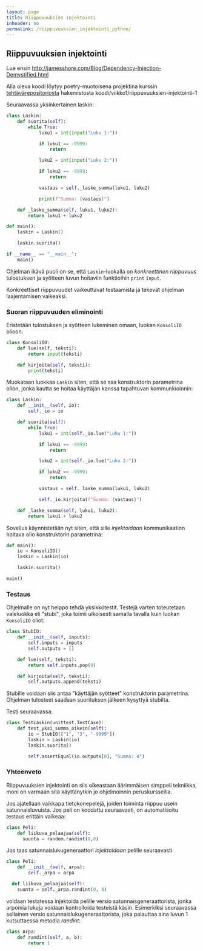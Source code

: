 ```yaml
---
layout: page
title: Riippuvuuksien injektointi
inheader: no
permalink: /riippuvuuksien_injektointi_python/
---
```


## Riippuvuuksien injektointi

Lue ensin <http://jamesshore.com/Blog/Dependency-Injection-Demystified.html>

Alla oleva koodi löytyy poetry-muotoisena projektina kurssin [tehtävärepositoriosta](https://github.com/ohjelmistotuotanto-hy-avoin/python-kevat-2021) hakemistosta koodi/viikko1/riippuvuuksien-injektointi-1

Seuraavassa yksinkertainen laskin:

```py
class Laskin:
    def suorita(self):
        while True:
            luku1 = int(input("Luku 1:"))

            if luku1 == -9999:
                return

            luku2 = int(input("Luku 2:"))

            if luku2 == -9999:
                return

            vastaus = self._laske_summa(luku1, luku2)

            print(f"Summa: {vastaus}")

    def _laske_summa(self, luku1, luku2):
        return luku1 + luku2

def main():
    laskin = Laskin()

    laskin.suorita()

if __name__ == "__main__":
    main()
```

Ohjelman ikävä puoli on se, että <code>Laskin</code>-luokalla on *konkreettinen riippuvuus* tulostuksen ja syötteen luvun hoitaviin funktioihin <code>print</code> <code>input</code>.


Konkreettiset riippuvuudet vaikeuttavat testaamista ja tekevät ohjelman laajentamisen vaikeaksi.

### Suoran riippuvuuden eliminointi

Eristetään tulostuksen ja syötteen lukeminen omaan, luokan `KonsoliIO` olioon:

```python
class KonsoliIO:
    def lue(self, teksti):
        return input(teksti)

    def kirjoita(self, teksti):
        print(teksti)
```

Muokataan luokkaa  <code>Laskin</code> siten, että se saa konstruktorin parametrina olion, jonka kautta se hoitaa käyttäjän kanssa tapahtuvan kommunkioinnin:

```python
class Laskin:
    def __init__(self, io):
        self._io = io

    def suorita(self):
        while True:
            luku1 = int(self._io.lue("Luku 1:"))

            if luku1 == -9999:
                return

            luku2 = int(self._io.lue("Luku 2:"))

            if luku2 == -9999:
                return

            vastaus = self._laske_summa(luku1, luku2)

            self._io.kirjoita(f"Summa: {vastaus}")

    def _laske_summa(self, luku1, luku2):
        return luku1 + luku2

```

Sovellus käynnistetään nyt siten, että sille _injektoidaan_ kommunikaation hoitava olio konstruktorin parametrina:

```python
def main():
    io = KonsoliIO()
    laskin = Laskin(io)

    laskin.suorita()

main()
```

### Testaus

Ohjelmalle on nyt helppo tehdä yksikkötestit. Testejä varten toteutetaan valeluokka eli "stubi", joka toimii ulkoisesti samalla tavalla kuin luokan `KonsoliIO` oliot:

```python
class StubIO:
    def __init__(self, inputs):
        self.inputs = inputs
        self.outputs = []

    def lue(self, teksti):
        return self.inputs.pop(0)

    def kirjoita(self, teksti):
        self.outputs.append(teksti)
```

Stubille voidaan siis antaa "käyttäjän syötteet" konstruktorin parametrina. Ohjelman tulosteet saadaan suorituksen jälkeen kysyttyä stubilta.

Testi seuraavassa:

```python
class TestLaskin(unittest.TestCase):
    def test_yksi_summa_oikein(self):
        io = StubIO(["1", "3", "-9999"])
        laskin = Laskin(io)
        laskin.suorita()

        self.assertEqual(io.outputs[0], "Summa: 4")
```

### Yhteenveto

Riippuvuuksien injektointi on siis oikeastaan äärimmäisen simppeli tekniikka, moni on varmaan sitä käyttänytkin jo ohjelmoinnin peruskursseilla.

Jos ajatellaan vaikkapa tietokonepelejä, joiden toiminta riippuu usein satunnaisluvuista. Jos peli on koodattu seuraavasti, on automatisoitu testaus erittäin vaikeaa:

```python
class Peli: 
    def liikuva_pelaajaa(self):
      suunta = random.randint(0,8)
```

Jos taas satunnaislukugeneraattori _injektoidaan_ pelille seuraavasti

```python
class Peli: 
    def __init__(self, arpa):
        self._arpa = arpa

  def liikuva_pelaajaa(self):
    suunta = self._arpa.randint(0, 8)
```

voidaan testatessa injektoida pelille versio satunnaisgeneraattorista, jonka arpomia lukuja voidaan kontrolloida testeistä käsin. Esimerkiksi seuraavassa sellainen versio satunnaislukugeneraattorista, joka palauttaa aina luvun 1 kutsuttaessa metodia _randint_:

```python
class Arpa:
    def randint(self, a, b):
        return 1
```